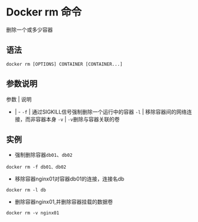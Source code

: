 # Docker rm 命令

删除一个或多少容器

## 语法

```
docker rm [OPTIONS] CONTAINER [CONTAINER...]
```

## 参数说明

参数 | 说明
- | -
`-f` | 通过SIGKILL信号强制删除一个运行中的容器
`-l` | 移除容器间的网络连接，而非容器本身
`-v` | `-v`删除与容器关联的卷

## 实例

- 强制删除容器`db01`、`db02`

```
docker rm -f db01、db02
```

- 移除容器nginx01对容器db01的连接，连接名db

```
docker rm -l db 
```

- 删除容器nginx01,并删除容器挂载的数据卷

```
docker rm -v nginx01
```